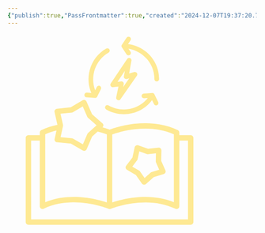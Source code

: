 ```yaml
---
{"publish":true,"PassFrontmatter":true,"created":"2024-12-07T19:37:20.701-04:00","updated":"2024-12-08T12:10:15.763-04:00"}
---
```


<?xml version="1.0" encoding="UTF-8" standalone="no"?><!DOCTYPE svg PUBLIC "-//W3C//DTD SVG 1.1//EN" "http://www.w3.org/Graphics/SVG/1.1/DTD/svg11.dtd"><svg xmlns="http://www.w3.org/2000/svg" xmlns:xlink="http://www.w3.org/1999/xlink" xmlns:serif="http://www.serif.com/" width="400" height="100%" viewBox="0 0 1316 1348" version="1.1" xml:space="preserve" style="fill-rule:evenodd;clip-rule:evenodd;stroke-linejoin:round;stroke-miterlimit:2;">    <g id="Artboard1" transform="matrix(0.90779,0,0,0.904195,159.994,216.226)">        <rect x="-176.246" y="-239.136" width="1448.85" height="1490" style="fill:none;"/>        <g transform="matrix(1.10158,0,0,1.10596,-89.2689,-69.2792)">            <path d="M1140,521.76L1064.28,521.76L1064.28,504.362C1064.28,497.522 1060.32,491.163 1054.2,488.163C1017.36,470.284 977.164,457.444 935.043,450.003C883.922,440.882 828.363,439.323 769.803,445.444C685.565,454.565 621.003,477.124 600.363,484.924C591.722,481.565 575.402,475.686 553.082,469.322C556.922,465.842 559.082,461.041 558.961,455.881C558.961,450.721 556.68,445.803 552.84,442.44L483.602,381.6L446.524,297.241C444.485,292.562 440.403,288.96 435.485,287.402C430.563,285.843 425.286,286.441 420.844,289.081L341.524,336.12L249.844,345.359C244.684,345.839 240.004,348.597 237.004,352.679C234.004,356.878 232.926,362.159 234.004,367.199L253.082,452.277C217.441,459.597 181.32,471.117 146.042,488.277C139.804,491.277 135.964,497.515 135.964,504.476L135.964,521.996L59.999,522C50.038,522 41.999,530.039 41.999,540L41.999,1100.64C41.999,1110.6 50.038,1118.64 59.999,1118.64L1140,1118.64C1149.96,1118.64 1158,1110.6 1158,1100.64L1158,539.76C1158,529.799 1149.96,521.76 1140,521.76L1140,521.76ZM618,516.721C641.398,508.201 699.961,489.119 773.4,481.201C828.478,475.439 880.68,476.76 928.56,485.4C963.72,491.638 997.08,501.841 1028.16,515.759L1028.16,968.039C860.882,899.879 682.682,948 617.882,969.961L617.882,516.711L618,516.721ZM348.96,371.401C351.601,371.163 354.12,370.323 356.28,369.003L421.561,330.362L452.163,399.842C453.241,402.24 454.804,404.4 456.722,406.08L513.722,456.24L457.202,506.76C455.28,508.561 453.721,510.6 452.643,512.998L422.643,582.6L357.123,544.44C354.842,543.12 352.323,542.28 349.682,542.042L274.202,534.964L290.28,460.804C290.881,458.284 290.881,455.643 290.28,453.003L273.6,378.964L349.08,371.405L348.96,371.401ZM171.84,515.761C196.559,504.601 221.641,496.441 246.84,490.562L234.602,547.203C233.524,552.242 234.602,557.523 237.723,561.601C240.723,565.8 245.403,568.441 250.563,568.921L342.364,577.441L422.044,623.882C424.806,625.561 427.923,626.28 431.044,626.28C432.966,626.28 434.884,626.042 436.685,625.319C441.607,623.761 445.564,620.038 447.607,615.358L484.087,530.756L520.567,498.236C548.528,505.197 570.008,512.275 582.126,516.716L582.126,969.956C542.165,956.397 459.126,932.878 362.046,932.878C301.687,932.878 236.046,941.878 171.966,968.038L171.958,515.758L171.84,515.761ZM1122,1082.4L78,1082.4L78,557.757L135.84,557.757L135.84,995.877C135.84,1002.12 139.078,1007.88 144.238,1011.12C147.117,1012.92 150.477,1013.88 153.84,1013.88C156.481,1013.88 159.238,1013.27 161.762,1012.08C358.202,916.556 590.762,1011.47 593.162,1012.44C593.4,1012.44 593.763,1012.56 594.002,1012.67C594.123,1012.67 594.361,1012.67 594.603,1012.8C595.802,1013.15 597.123,1013.51 598.443,1013.63L603.119,1013.63C604.439,1013.4 605.759,1013.03 606.959,1012.56L607.08,1012.56C609.361,1011.48 842.04,916.677 1038.48,1012.08C1041,1013.27 1043.64,1013.88 1046.4,1013.88C1049.76,1013.88 1053,1012.92 1056,1011.12C1061.28,1007.88 1064.4,1002.12 1064.4,995.877L1064.4,557.757L1122.12,557.757L1122.12,1082.4L1122,1082.4Z" style="fill:rgb(254,233,147);fill-rule:nonzero;"/>        </g>        <g transform="matrix(1.10158,0,0,1.10596,-89.2689,-69.2792)">            <path d="M894,801L960.48,780.84C965.402,779.399 969.48,775.801 971.64,771.121C973.8,766.442 973.8,761.043 971.761,756.359L943.8,692.757L945.241,623.277C945.241,618.117 943.202,613.199 939.48,609.718C935.761,606.238 930.601,604.558 925.441,605.039L856.32,611.999L790.679,589.198C785.878,587.519 780.48,587.999 775.917,590.519C771.475,593.038 768.237,597.359 767.155,602.398L752.393,670.32L710.393,725.64C707.272,729.718 706.073,734.999 707.034,740.038C707.995,745.077 711.112,749.518 715.553,752.038L775.553,787.077L815.272,844.077C818.272,848.276 822.831,851.038 827.991,851.635C828.71,851.635 829.433,851.756 830.151,851.756C834.593,851.756 838.792,850.198 842.151,847.198L893.991,800.999L894,801ZM803.039,763.199C801.598,761.039 799.559,759.238 797.277,757.918L751.316,731.156L783.476,688.797C785.035,686.758 786.117,684.355 786.715,681.719L797.996,629.758L848.156,647.278C850.675,648.118 853.195,648.477 855.835,648.239L908.757,642.957L907.679,696.117C907.679,698.758 908.16,701.278 909.238,703.676L930.597,752.395L879.718,767.754C877.198,768.473 874.917,769.793 872.999,771.594L833.28,806.992L802.921,763.312L803.039,763.199Z" style="fill:rgb(254,233,147);fill-rule:nonzero;"/>        </g>        <g transform="matrix(1,0,0,1.0414,0,-51.7835)">            <g transform="matrix(0.574847,0,0,0.55419,331.338,-192.864)">                <path d="M679.2,332.4C666.001,327.599 650.399,331.201 643.2,343.201L433.2,657.601C427.2,667.203 426.001,680.402 433.2,689.999C439.2,699.601 451.2,705.601 462.001,704.397L531.603,695.999L502.802,835.199C500.404,849.597 507.603,862.801 520.802,868.801C524.404,870 529.2,871.199 532.802,871.199C542.404,871.199 552.001,866.398 556.802,858L766.802,558C774.001,547.199 774.001,534 766.802,523.199C759.603,512.398 746.404,507.597 734.404,511.199L668.404,529.199L697.205,365.999C699.603,351.601 692.4,337.198 679.201,332.397L679.2,332.4ZM669.602,590.4L591.602,702L598.802,666C601.2,656.398 597.602,646.801 591.602,639.602C585.602,633.602 578.403,630 570,630L566.399,630L519.602,636L613.204,496.8L601.204,565.198C598.805,574.8 602.403,585.596 610.805,592.8C618.005,600 628.805,602.402 638.407,600L669.602,590.4Z" style="fill:rgb(254,233,147);fill-rule:nonzero;"/>            </g>            <g transform="matrix(0.574847,0,0,0.55419,331.338,-192.864)">                <path d="M654,153.6L685.199,106.799C694.801,93.6 691.199,74.401 676.801,64.799C663.602,55.197 644.403,58.799 634.801,73.197L574.801,163.197C573.601,165.596 572.402,167.998 571.199,170.397L571.199,171.596C570,173.994 570,176.397 570,178.795C570,181.193 570,183.596 571.199,185.994L571.199,187.193C572.398,189.592 573.597,191.994 574.801,194.393L634.801,284.393C640.801,292.791 650.403,297.592 660,297.592C666,297.592 672,296.392 676.801,292.791C690,283.189 694.801,265.189 685.199,250.791L658.801,212.393C846.001,243.6 990.001,405.603 990.001,600.003C990.001,616.804 1003.2,630.003 1020,630.003C1036.8,630.003 1050,616.804 1050,600.003C1050,369.603 877.201,180.003 654.001,153.603L654,153.6Z" style="fill:rgb(254,233,147);fill-rule:nonzero;"/>            </g>            <g transform="matrix(0.574847,0,0,0.55419,331.338,-192.864)">                <path d="M405.6,262.8C419.998,254.402 424.799,236.402 416.401,221.999C408.003,207.601 390.003,202.8 375.6,211.198C271.2,271.198 196.8,368.398 165.6,484.798C139.202,583.196 146.401,685.198 185.998,777.598L129.6,773.996C112.799,772.797 98.401,785.996 97.202,801.598C96.003,818.399 109.202,832.797 124.804,833.996L232.804,841.196L235.202,841.196C237.601,841.196 240.003,841.196 243.601,839.996C244.8,839.996 245.999,838.797 245.999,838.797C247.198,838.797 248.398,837.598 249.601,837.598L250.8,836.399C251.999,835.2 254.402,834 255.601,832.797L256.8,831.598C257.999,829.2 259.198,827.996 260.402,825.598L308.402,728.399C315.601,714.001 309.601,696.001 295.203,688.797C280.805,681.598 262.805,687.598 255.601,701.996L235.203,743.996C168,565.196 236.398,359.996 405.603,262.796L405.6,262.8Z" style="fill:rgb(254,233,147);fill-rule:nonzero;"/>            </g>            <g transform="matrix(0.574847,0,0,0.55419,331.338,-192.864)">                <path d="M991.2,796.8C990.001,795.601 990.001,793.198 988.802,791.999C988.802,791.999 988.802,790.8 987.602,790.8C986.403,789.601 985.204,788.402 985.204,787.198L984.005,785.999C981.606,783.601 978.005,781.198 974.403,779.999L973.204,779.999C972.005,779.999 969.602,778.8 968.403,778.8L962.403,778.8L854.403,785.999C837.602,787.198 825.602,801.601 826.801,818.397C828,835.198 842.403,847.198 859.199,845.999L906,842.398C854.398,907.199 783.6,953.998 702,975.598C601.2,1002 496.8,988.797 405.6,937.2C391.202,928.801 373.202,933.598 364.799,948.001C356.401,962.399 361.198,980.399 375.6,988.802C445.202,1028.4 522,1048.8 600,1048.8C639.602,1048.8 678,1044 717.6,1033.2C814.799,1008 900,950.399 960,870L985.199,920.398C990,931.199 1000.8,937.199 1011.6,937.199C1016.4,937.199 1021.2,935.999 1024.8,933.597C1039.19,926.398 1045.19,908.398 1038,893.995L991.2,796.8Z" style="fill:rgb(254,233,147);fill-rule:nonzero;"/>            </g>        </g>    </g></svg>